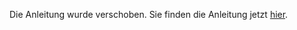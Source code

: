 Die Anleitung wurde verschoben. Sie finden die Anleitung jetzt [hier](http://bandyt.de/contao-googleplus1-anleitung.html).